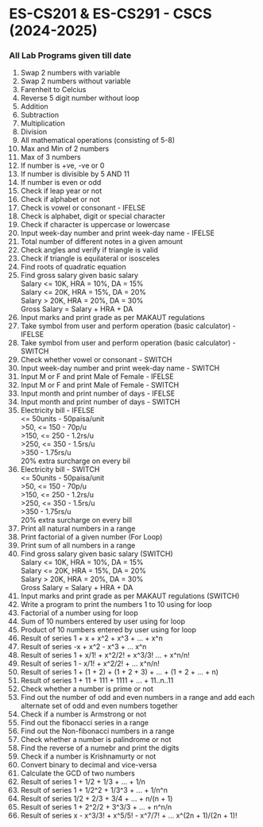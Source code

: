 # ES-CS201 & ES-CS291 - CSCS (2024-2025)
### All Lab Programs given till date


1. Swap 2 numbers with variable
2. Swap 2 numbers without variable
3. Farenheit to Celcius
4. Reverse 5 digit number without loop
5. Addition
6. Subtraction
7. Multiplication
8. Division
9. All mathematical operations (consisting of 5-8)
10. Max and Min of 2 numbers
11. Max of 3 numbers
12. If number is +ve, -ve or 0
13. If number is divisible by 5 AND 11
14. If number is even or odd
15. Check if leap year or not
16. Check if alphabet or not
17. Check is vowel or consonant - IFELSE
18. Check is alphabet, digit or special character
19. Check if character is uppercase or lowercase
20. Input week-day number and print week-day name - IFELSE
21. Total number of different notes in a given amount
22. Check angles and verify if triangle is valid
23. Check if triangle is equilateral or isosceles
24. Find roots of quadratic equation
25. Find gross salary given basic salary  
  	Salary <= 10K, HRA = 10%, DA = 15%  
  	Salary <= 20K, HRA = 15%, DA = 20%  
  	Salary > 20K, HRA = 20%, DA = 30%  
  	Gross Salary = Salary + HRA + DA
26. Input marks and print grade as per MAKAUT regulations
27. Take symbol from user and perform operation (basic calculator) - IFELSE
28. Take symbol from user and perform operation (basic calculator) - SWITCH
29. Check whether vowel or consonant - SWITCH
30. Input week-day number and print week-day name - SWITCH
31. Input M or F and print Male of Female - IFELSE
32. Input M or F and print Male of Female - SWITCH
33. Input month and print number of days - IFELSE
34. Input month and print number of days - SWITCH
35. Electricity bill - IFELSE  
	<= 50units - 50paisa/unit  
  	\>50, <= 150 - 70p/u  
  	\>150, <= 250 - 1.2rs/u  
  	\>250, <= 350 - 1.5rs/u  
  	\>350 - 1.75rs/u  
    	20% extra surcharge on every bil
36. Electricity bill -  SWITCH  
  	<= 50units - 50paisa/unit  
  	\>50, <= 150 - 70p/u  
  	\>150, <= 250 - 1.2rs/u  
  	\>250, <= 350 - 1.5rs/u  
  	\>350 - 1.75rs/u  
  	20% extra surcharge on every bill
37. Print all natural numbers in a range
38. Print factorial of a given number (For Loop)
39. Print sum of all numbers in a range
40. Find gross salary given basic salary (SWITCH)  
  	Salary <= 10K, HRA = 10%, DA = 15%  
  	Salary <= 20K, HRA = 15%, DA = 20%  
  	Salary > 20K, HRA = 20%, DA = 30%  
  	Gross Salary = Salary + HRA + DA
41. Input marks and print grade as per MAKAUT regulations (SWITCH)
42. Write a program to print the numbers 1 to 10 using for loop
43. Factorial of a number using for loop
44. Sum of 10 numbers entered by user using for loop
45. Product of 10 numbers entered by user using for loop
46. Result of series 1 + x + x^2 + x^3 + ... + x^n
47. Result of series -x + x^2 - x^3 + ... x^n
48. Result of series 1 + x/1! + x^2/2! + x^3/3! ... + x^n/n!
49. Result of series 1 - x/1! + x^2/2! + ... x^n/n!
50. Result of series 1 + (1 + 2) + (1 + 2 + 3) + ... + (1 + 2 + ... + n)
51. Result of series 1 + 11 + 111 + 1111 + ... + 11..n..11
52. Check whether a number is prime or not
53. Find out the number of odd and even numbers in a range and add each alternate set of odd and even numbers together
54. Check if a number is Armstrong or not
55. Find out the fibonacci series in a range
56. Find out the Non-fibonacci numbers in a range
57. Check whether a number is palindrome or not
58. Find the reverse of a numebr and print the digits
59. Check if a number is Krishnamurty or not
60. Convert binary to decimal and vice-versa
61. Calculate the GCD of two numbers
62. Result of series 1 + 1/2 + 1/3 + ... + 1/n
63. Result of series 1 + 1/2^2 + 1/3^3 + ... + 1/n^n
64. Result of series 1/2 + 2/3 + 3/4 + ... + n/(n + 1)
65. Result of series 1 + 2^2/2 + 3^3/3 + ... + n^n/n
66. Result of series x - x^3/3! + x^5/5! - x^7/7! + ... x^(2n + 1)/(2n + 1)!
